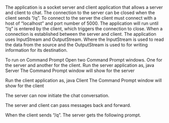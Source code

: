 The application is a socket server and client application that allows a server and client to chat. The connection to the server can be closed when the client sends “/q”.
To connect to the server the client must connect with a host of “localhost” and port number of 5000. The application will run until “/q” is entered by the client, which triggers the connection to close. When a connection is established between the server and client. The application uses InputStream and OutputStream. Where the InputStream is used to read the data from the source and the OutputStream is used to for writing information for its destination. 

To run on Command Prompt
Open two Command Prompt windows. One for the server and another for the client.
Run the server application as,
java Server
The Command Prompt window will show for the server
 
Run the client application as,
java Client
The Command Prompt window will show for the client
 
The server can now initiate the chat conversation.
 
The server and client can pass messages back and forward.
 
When the client sends “/q”. The server gets the following prompt.
 
